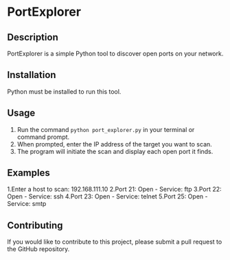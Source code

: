 # PortExplorer

## Description
PortExplorer is a simple Python tool to discover open ports on your network.

## Installation
Python must be installed to run this tool.

## Usage
1. Run the command `python port_explorer.py` in your terminal or command prompt.
2. When prompted, enter the IP address of the target you want to scan.
3. The program will initiate the scan and display each open port it finds.

## Examples
1.Enter a host to scan: 192.168.111.10
2.Port 21: Open - Service: ftp
3.Port 22: Open - Service: ssh
4.Port 23: Open - Service: telnet
5.Port 25: Open - Service: smtp



## Contributing
If you would like to contribute to this project, please submit a pull request to the GitHub repository.


